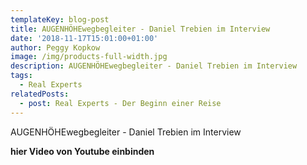 ```yaml
---
templateKey: blog-post
title: AUGENHÖHEwegbegleiter - Daniel Trebien im Interview
date: '2018-11-17T15:01:00+01:00'
author: Peggy Kopkow
image: /img/products-full-width.jpg
description: AUGENHÖHEwegbegleiter - Daniel Trebien im Interview
tags:
  - Real Experts
relatedPosts:
  - post: Real Experts - Der Beginn einer Reise
---
```

AUGENHÖHEwegbegleiter - Daniel Trebien im Interview

**hier Video von Youtube einbinden**
